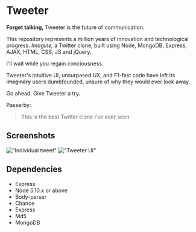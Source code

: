 # Tweeter

**Forget talking,**
Tweeter is the future of communication.

This repository represents a million years of innovation and technological progress.
*Imagine,* a Twitter clone, built using Node, MongoDB, Express, AJAX, HTML, CSS, JS and jQuery.

I'll wait while you regain conciousness.

Tweeter's intuitive UI, unsurpased UX, and F1-fast code have left its ~~imaginary~~ users dumbfounded, unsure of why they would ever look away.

Go ahead. Give Tweeter a try.

Passerby:
>This is the best Twitter clone I've ever seen.

## Screenshots
!["Individual tweet"](https://github.com/Rileygowan/tweeter/blob/master/docs/tweeter-box.png?raw=true)
!["Tweeter UI"](https://github.com/Rileygowan/tweeter/blob/master/docs/tweeter-ui.png?raw=true)

## Dependencies

- Express
- Node 5.10.x or above
- Body-parser
- Chance
- Express
- Md5
- MongoDB